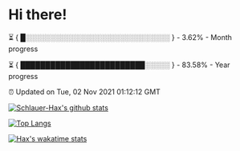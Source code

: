# Hi there!

⏳ { █░░░░░░░░░░░░░░░░░░░░░░░░░░░░░ } - 3.62% - Month progress

⏳ { █████████████████████████░░░░░ } - 83.58% - Year progress

⏰ Updated on Tue, 02 Nov 2021 01:12:12 GMT


[![Schlauer-Hax's github stats](https://github-readme-stats.vercel.app/api?username=Schlauer-Hax&show_icons=true&theme=dark&count_private=true)](https://github.com/Schlauer-Hax)


[![Top Langs](https://github-readme-stats.vercel.app/api/top-langs/?username=Schlauer-Hax&layout=compact&theme=dark)](https://github.com/Schlauer-Hax?tab=repositories)


[![Hax's wakatime stats](https://github-readme-stats.vercel.app/api/wakatime?username=Hax&theme=dark)](https://wakatime.com/@Hax)

